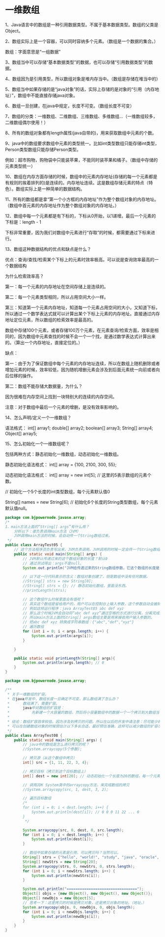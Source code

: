 # 一维数组

1、Java语言中的数组是一种引用数据类型。不属于基本数据类型。数组的父类是Object。

2、数组实际上是一个容器，可以同时容纳多个元素。（数组是一个数据的集合。）

数组：字面意思是“一组数据”

3、数组当中可以存储“基本数据类型”的数据，也可以存储“引用数据类型”的数据。

4、数组因为是引用类型，所以数组对象是堆内存当中。（数组是存储在堆当中的）

5、数组当中如果存储的是“java对象”的话，实际上存储的是对象的“引用（内存地址）”，数组中不能直接存储java对象。

6、数组一旦创建，在java中规定，长度不可变。（数组长度不可变）

7、数组的分类：一维数组、二维数组、三维数组、多维数组...（一维数组较多，二维数组偶尔使用！）

8、所有的数组对象都有length属性(java自带的)，用来获取数组中元素的个数。

9、java中的数组要求数组中元素的类型统一。比如int类型数组只能存储int类型，Person类型数组只能存储Person类型。

例如：超市购物，购物袋中只能装苹果，不能同时装苹果和橘子。（数组中存储的元素类型统一）

10、数组在内存方面存储的时候，数组中的元素内存地址(存储的每一个元素都是有规则的挨着排列的)是连续的。内存地址连续。这是数组存储元素的特点（特色）。数组实际上是一种简单的数据结构。

11、所有的数组都是拿“第一个小方框的内存地址”作为整个数组对象的内存地址。（数组中首元素的内存地址作为整个数组对象的内存地址。）

12、数组中每一个元素都是有下标的，下标从0开始，以1递增。最后一个元素的下标是：length - 1

下标非常重要，因为我们对数组中元素进行“存取”的时候，都需要通过下标来进行。

13、数组这种数据结构的优点和缺点是什么？

优点：查询/查找/检索某个下标上的元素时效率极高。可以说是查询效率最高的一个数据结构

为什么检索效率高？

第一：每一个元素的内存地址在空间存储上是连续的。

第二：每一个元素类型相同，所以占用空间大小一样。

第三：知道第一个元素内存地址，知道每一个元素占用空间的大小，又知道下标，所以通过一个数学表达式就可以计算出某个下标上元素的内存地址。直接通过内存地址定位元素，所以数组的检索效率是最高的。

数组中存储100个元素，或者存储100万个元素，在元素查询/检索方面，效率是相同的，因为数组中元素查找的时候不会一个一个找，是通过数学表达式计算出来的。（算出一个内存地址，直接定位的。）

缺点：

第一：由于为了保证数组中每个元素的内存地址连续，所以在数组上随机删除或者增加元素的时候，效率较低，因为随机增删元素会涉及到后面元素统一向前或者向后位移的操作。

第二：数组不能存储大数据量，为什么？
 
因为很难在内存空间上找到一块特别大的连续的内存空间。

注意：对于数组中最后一个元素的增删，是没有效率影响的。

14、怎么声明/定义一个一维数组？

语法格式：
        int[] array1;
        double[] array2;
        boolean[] array3;
        String[] array4;
        Object[] array5;
        
15、怎么初始化一个一维数组呢？

包括两种方式：静态初始化一维数组，动态初始化一维数组。

静态初始化语法格式：
        int[] array = {100, 2100, 300, 55};
        
动态初始化语法格式：
        int[] array = new int[5]; // 这里的5表示数组的元素个数。
        
// 初始化一个5个长度的int类型数组，每个元素默认值0
                                    
String[] names = new String[6]; // 初始化6个长度的String类型数组，每个元素默认值null。

```java
package com.bjpowernode.javase.array;
/*
1、main方法上面的“String[] args”有什么用？
    分析以下：谁负责调用main方法（JVM）
    JVM调用main方法的时候，会自动传一个String数组过来。
 */
public class ArrayTest05 {
    // 这个方法程序员负责写出来，JVM负责调用。JVM调用的时候一定会传一个String数组过来。
    public static void main(String[] args) {
        // JVM默认传递过来的这个数组对象的长度？默认0
        // 通过测试得出：args不是null。
        System.out.println("JVM给传递过来的String数组参数，它这个数组的长度是？" + args.length);

        // 以下这一行代码表示的含义：数组对象创建了，但是数组中没有任何数据。
        //String[] strs = new String[0];
        //String[] strs = {}; // 静态初始化数组，里面没东西。
        //printLength(strs);

        // 这个数组什么时候里面会有值呢？
        // 其实这个数组是留给用户的，用户可以在控制台上输入参数，这个参数自动会被转换为“String[] args”
        // 例如这样运行程序：java ArrayTest05 abc def xyz
        // 那么这个时候JVM会自动将“abc def xyz”通过空格的方式进行分离，分离完成之后，自动放到“String[] args”数组当中。
        // 所以main方法上面的String[] args数组主要是用来接收用户输入参数的。
        // 把abc def xyz 转换成字符串数组：{"abc","def","xyz"}
        // 遍历数组
        for (int i = 0; i < args.length; i++) {
            System.out.println(args[i]);
        }

    }

    public static void printLength(String[] args){
        System.out.println(args.length); // 0
    }
}
```
```java
package com.bjpowernode.javase.array;

/**
 * 关于一维数组的扩容。
 * 在java开发中，数组长度一旦确定不可变，那么数组满了怎么办？
 *      数组满了，需要扩容。
 *      java中对数组的扩容是：
 *          先新建一个大容量的数组，然后将小容量数组中的数据一个一个拷贝到大数组当中。
 *
 * 结论：数组扩容效率较低。因为涉及到拷贝的问题。所以在以后的开发中请注意：尽可能少的进行数组的拷贝。
 * 可以在创建数组对象的时候预估计以下多长合适，最好预估准确，这样可以减少数组的扩容次数。提高效率。
 */
public class ArrayTest08 {
    public static void main(String[] args) {
        // java中的数组是怎么进行拷贝的呢？
        //System.arraycopy(5个参数);

        // 拷贝源（从这个数组中拷贝）
        int[] src = {1, 11, 22, 3, 4};

        // 拷贝目标（拷贝到这个目标数组上）
        int[] dest = new int[20]; // 动态初始化一个长度为20的数组，每一个元素默认值0

        // 调用JDK System类中的arraycopy方法，来完成数组的拷贝
        //System.arraycopy(src, 1, dest, 3, 2);

        // 遍历目标数组
        /*
        for (int i = 0; i < dest.length; i++) {
            System.out.println(dest[i]); // 0 0 0 11 22 ... 0
        }
         */

        System.arraycopy(src, 0, dest, 0, src.length);
        for (int i = 0; i < dest.length; i++) {
            System.out.println(dest[i]);
        }

        // 数组中如果存储的元素是引用，可以拷贝吗？当然可以。
        String[] strs = {"hello", "world!", "study", "java", "oracle", "mysql", "jdbc"};
        String[] newStrs = new String[20];
        System.arraycopy(strs, 0, newStrs, 0, strs.length);
        for (int i = 0; i < newStrs.length; i++) {
            System.out.println(newStrs[i]);
        }

        System.out.println("================================");
        Object[] objs = {new Object(), new Object(), new Object()};
        Object[] newObjs = new Object[5];
        // 思考一下：这里拷贝的时候是拷贝对象，还是拷贝对象的地址。（地址。）
        System.arraycopy(objs, 0, newObjs, 0, objs.length);
        for (int i = 0; i < newObjs.length; i++) {
            System.out.println(newObjs[i]);
        }
    }
}
```
